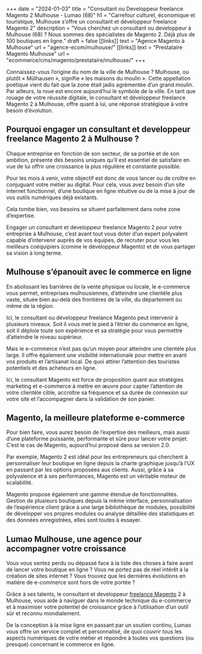 +++
date = "2024-01-03"
title = "Consultant ou Developpeur freelance Magento 2 Mulhouse - Lumao (68)"
h1 = "Carrefour culturel, économique et touristique, Mulhouse s’offre un consultant et développeur freelance Magento 2"
description = "Vous cherchez un consultant ou developpeur à Mulhouse (68) ? Nous sommes des spécialistes de Magento 2. Déjà plus de 100 boutiques en ligne."
draft = false
[[links]]
    text = "Agence Magento à Mulhouse"
    url = "agence-ecom/mulhouse/"
[[links]]
    text = "Prestataire Magento Mulhouse"
    url = "ecommerce/cms/magento/prestataire/mulhouse/"
+++

Connaissez-vous l’origine du nom de la ville de Mulhouse ? Mulhouse, ou plutôt « Mülhausen », signifie « les maisons du moulin ». Cette appellation poétique vient du fait que la zone était jadis agrémentée d’un grand moulin. Par ailleurs, la roue est encore aujourd’hui le symbole de la ville. En tant que rouage de votre réussite digitale, le consultant et développeur freelance Magento 2 à Mulhouse, offre quant à lui, une réponse stratégique à votre besoin d’évolution.

## Pourquoi engager un consultant et developpeur freelance Magento 2 à Mulhouse ?

Chaque entreprise en fonction de son secteur, de sa portée et de son ambition, présente des besoins uniques qu’il est essentiel de satisfaire en vue de lui offrir une croissance la plus régulière et constante possible.

Pour les mois à venir, votre objectif est donc de vous lancer ou de croître en conjuguant votre métier au digital. Pour cela, vous avez besoin d’un site internet fonctionnel, d’une boutique en ligne intuitive ou de la mise à jour de vos outils numériques déjà existants.

Cela tombe bien, vos besoins se situent parfaitement dans notre zone d’expertise.

Engager un consultant et developpeur freelance Magento 2 pour votre entreprise à Mulhouse, c’est avant tout vous doter d’un expert polyvalent capable d’intervenir auprès de vos équipes, de recruter pour vous les meilleurs coéquipiers (comme le développeur Magento) et de vous partager sa vision à long terme.

## Mulhouse s’épanouit avec le commerce en ligne

En abolissant les barrières de la vente physique ou locale, le e-commerce vous permet, entreprises mulhousiennes, d’atteindre une clientèle plus vaste, située bien au-delà des frontières de la ville, du département ou même de la région.

Ici, le consultant ou développeur freelance Magento peut intervenir à plusieurs niveaux. Soit il vous met le pied à l’étrier du commerce en ligne, soit il déploie toute son expérience et sa stratégie pour vous permettre d’atteindre le niveau supérieur.

Mais le e-commerce n’est pas qu’un moyen pour atteindre une clientèle plus large. Il offre également une visibilité internationale pour mettre en avant vos produits et l’artisanat local. De quoi attirer l’attention des touristes potentiels et des acheteurs en ligne.

Ici, le consultant Magento est force de proposition quant aux stratégies marketing et e-commerce à mettre en œuvre pour capter l’attention de votre clientèle cible, accroître sa fréquence et sa durée de connexion sur votre site et l’accompagner dans la validation de son panier.

## Magento, la meilleure plateforme e-commerce

Pour bien faire, vous aurez besoin de l’expertise des meilleurs, mais aussi d’une plateforme puissante, performante et sûre pour lancer votre projet. C’est le cas de Magento, aujourd’hui proposé dans sa version 2.0.

Par exemple, Magento 2 est idéal pour les entrepreneurs qui cherchent à personnaliser leur boutique en ligne depuis la charte graphique jusqu’à l’UX en passant par les options proposées aux clients. Aussi, grâce à sa polyvalence et à ses performances, Magento est un véritable moteur de scalabilité.

Magento propose également une gamme étendue de fonctionnalités. Gestion de plusieurs boutiques depuis la même interface, personnalisation de l’expérience client grâce à une large bibliothèque de modules, possibilité de développer vos propres modules ou analyse détaillée des statistiques et des données enregistrées, elles sont toutes à essayer.

## Lumao Mulhouse, une agence pour accompagner votre croissance

Vous vous sentez perdu ou dépassé face à la liste des choses à faire avant de lancer votre boutique en ligne ? Vous ne portez pas de réel intérêt à la création de sites internet ? Vous trouvez que les dernières évolutions en matière de e-commerce sont hors de votre portée ?

Grâce à ses talents, le consultant et developpeur [freelance Magento](/ecommerce/cms/magento/freelance/) 2 à Mulhouse, vous aide à naviguer dans le monde technique du e-commerce et à maximiser votre potentiel de croissance grâce à l’utilisation d’un outil sûr et reconnu mondialement.

De la conception à la mise ligne en passant par un soutien continu, Lumao vous offre un service complet et personnalisé, de quoi couvrir tous les aspects numériques de votre métier et répondre à toutes vos questions (ou presque) concernant le commerce en ligne.
